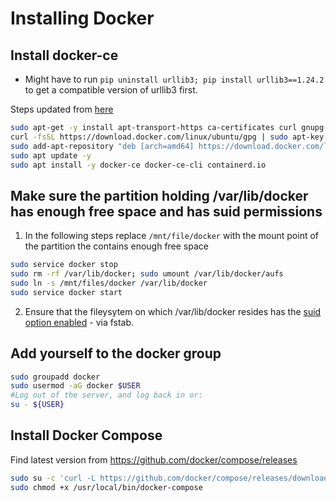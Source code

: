 # Installing Docker

## Install docker-ce

* Might have to run `pip uninstall urllib3; pip install urllib3==1.24.2` to get a compatible version of urllib3 first.

Steps updated from [here](https://docs.docker.com/install/linux/docker-ce/ubuntu/)

```sh
sudo apt-get -y install apt-transport-https ca-certificates curl gnupg-agent software-properties-common
curl -fsSL https://download.docker.com/linux/ubuntu/gpg | sudo apt-key add -
sudo add-apt-repository "deb [arch=amd64] https://download.docker.com/linux/ubuntu $(grep UBUNTU_CODENAME /etc/os-release | awk -F '=' '{ print $2 }') stable"
sudo apt update -y
sudo apt install -y docker-ce docker-ce-cli containerd.io
```

## Make sure the partition holding /var/lib/docker has enough free space and has suid permissions

1. In the following steps replace `/mnt/file/docker` with the mount point of the partition the contains enough free space

```sh
sudo service docker stop
sudo rm -rf /var/lib/docker; sudo umount /var/lib/docker/aufs
sudo ln -s /mnt/files/docker /var/lib/docker
sudo service docker start
```

2. Ensure that the fileysytem on which /var/lib/docker resides has the [suid option enabled](https://askubuntu.com/questions/625540/suddenly-cant-run-sudo) - via fstab. 

## Add yourself to the docker group

```sh
sudo groupadd docker
sudo usermod -aG docker $USER
#Log out of the server, and log back in or:
su - ${USER}
```

## Install Docker Compose

Find latest version from https://github.com/docker/compose/releases

```sh
sudo su -c 'curl -L https://github.com/docker/compose/releases/download/1.26.2/docker-compose-`uname -s`-`uname -m` > /usr/local/bin/docker-compose'
sudo chmod +x /usr/local/bin/docker-compose
```
